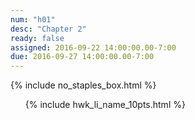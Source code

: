 ```yaml
---
num: "h01"
desc: "Chapter 2"
ready: false
assigned: 2016-09-22 14:00:00.00-7:00
due: 2016-09-27 14:00:00.00-7:00
---
```


{% include no_staples_box.html %}


<ol markdown="1">

{% include hwk_li_name_10pts.html %}


</ol>
